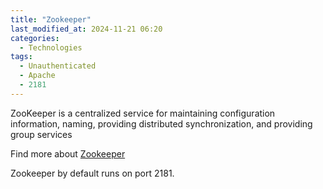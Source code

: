 ```yaml
---
title: "Zookeeper"
last_modified_at: 2024-11-21 06:20
categories:
  - Technologies
tags:
  - Unauthenticated 
  - Apache
  - 2181
---
```


ZooKeeper is a centralized service for maintaining configuration information, naming, providing distributed synchronization, and providing group services

Find more about [Zookeeper]

Zookeeper by default runs on port 2181.

[Zookeeper]: https://zookeeper.apache.org/

